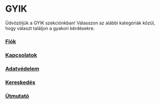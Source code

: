 <link rel="stylesheet" href="https://cdnjs.cloudflare.com/ajax/libs/font-awesome/6.0.0-beta3/css/all.min.css">

# GYIK

Üdvözöljük a GYIK szekciónkban! Válasszon az alábbi kategóriák közül, hogy választ találjon a gyakori kérdésekre.

<div class="faq-grid">
    <div class="faq-grid-item">
        <a href="/hu/faq/account">
            <i class="fa fa-user"></i>
            <h3>Fiók</h3>
        </a>
    </div>
    <div class="faq-grid-item">
        <a href="/hu/faq/matches">
            <i class="fa fa-users"></i>
            <h3>Kapcsolatok</h3>
        </a>
    </div>
    <div class="faq-grid-item">
        <a href="/hu/faq/privacy">
            <i class="fa fa-lock"></i>
            <h3>Adatvédelem</h3>
        </a>
    </div>
    <div class="faq-grid-item">
        <a href="/hu/faq/trading">
            <i class="fa fa-chart-line"></i>
            <h3>Kereskedés</h3>
        </a>
    </div>
    <div class="faq-grid-item">
        <a href="/hu/faq/tutorials">
            <i class="fa fa-book-open"></i>
            <h3>Útmutató</h3>
        </a>
    </div>
</div>
